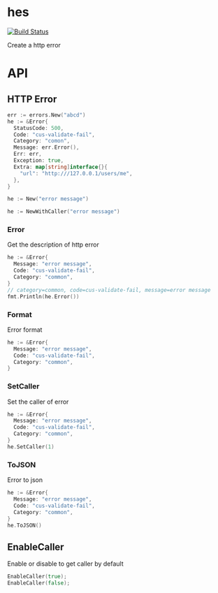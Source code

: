 # hes 

[![Build Status](https://img.shields.io/travis/vicanso/hes.svg?label=linux+build)](https://travis-ci.org/vicanso/hes)


Create a http error

# API

## HTTP Error

```go
err := errors.New("abcd")
he := &Error{
  StatusCode: 500,
  Code: "cus-validate-fail",
  Category: "comon",
  Message: err.Error(),
  Err: err,
  Exception: true,
  Extra: map[string]interface{}{
    "url": "http:///127.0.0.1/users/me",
  },
}
```

```go
he := New("error message")
```

```go
he := NewWithCaller("error message")
```

### Error

Get the description of http error

```go
he := &Error{
  Message: "error message",
  Code: "cus-validate-fail",
  Category: "common",
}
// category=common, code=cus-validate-fail, message=error message
fmt.Println(he.Error())
```

### Format

Error format

```go
he := &Error{
  Message: "error message",
  Code: "cus-validate-fail",
  Category: "common",
}
```

### SetCaller

Set the caller of error

```go
he := &Error{
  Message: "error message",
  Code: "cus-validate-fail",
  Category: "common",
}
he.SetCaller(1)
```

### ToJSON

Error to json

```go
he := &Error{
  Message: "error message",
  Code: "cus-validate-fail",
  Category: "common",
}
he.ToJSON()
```

## EnableCaller

Enable or disable to get caller by default

```go
EnableCaller(true);
EnableCaller(false);
```